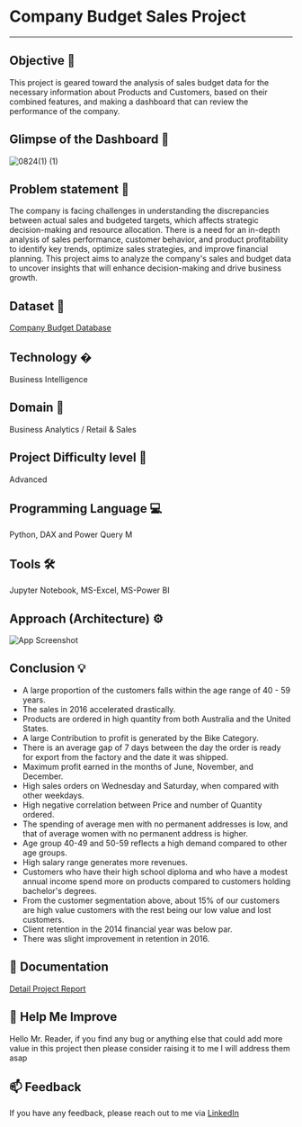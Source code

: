 # Company Budget Sales Project 
---
## Objective 🎯
This project is geared toward the analysis of sales budget data for the necessary information about Products and Customers, based on their combined features, and making a dashboard that can review the performance of the company.

## Glimpse of the Dashboard 🎥
![0824(1) (1)](https://github.com/user-attachments/assets/b0aa95ba-08f1-4e57-8507-d03cf5817966)


## Problem statement 📜
The company is facing challenges in understanding the discrepancies between actual sales and budgeted targets, which affects strategic decision-making and resource allocation. There is a need for an in-depth analysis of sales performance, customer behavior, and product profitability to identify key trends, optimize sales strategies, and improve financial planning. This project aims to analyze the company's sales and budget data to uncover insights that will enhance decision-making and drive business growth. 

## Dataset 📀
[Company Budget Database](https:.com)

## Technology �
Business Intelligence
## Domain 🛒
Business Analytics / Retail & Sales
## Project Difficulty level 🥇
Advanced
## Programming Language 💻
Python, DAX and Power Query M
## Tools 🛠
Jupyter Notebook, MS-Excel, MS-Power BI
## Approach (Architecture) ⚙

![App Screenshot](https://user-images.githubusercontent.com/69301816/188277362-3fe42c14-97a2-437e-bb96-4d0c812d0136.JPG)

## Conclusion 💡
- A large proportion of the customers falls within the age range of 40 - 59 years.
- The sales in 2016 accelerated drastically.
- Products are ordered in high quantity from both Australia and the United States.
- A large Contribution to profit is generated by the Bike Category.
- There is an average gap of 7 days between the day the order is ready for export from the factory and the date it was shipped.
- Maximum profit earned in the months of June, November, and December.
- High sales orders on Wednesday and Saturday, when compared with other weekdays.
- High negative correlation between Price and number of Quantity ordered.
- The spending of average men with no permanent addresses is low, and that of average women with no permanent address is higher.
- Age group 40-49 and 50-59 reflects a high demand compared to other age groups.
- High salary range generates more revenues.
- Customers who have their high school diploma and who have a modest annual income spend more on products compared to customers holding bachelor's degrees.
- From the customer segmentation above, about 15% of our customers are high value customers with the rest being our low value and lost customers.
- Client retention in the 2014 financial year was below par.
- There was slight improvement in retention in 2016.

## 📖 Documentation

[Detail Project Report](https://github.com/alokchoudhary05/Company-Budget-Sales-Project/blob/main/REPORT%20-%20BUDGET%20SALES%20ANALYSIS.pdf)

## 🎉 Help Me Improve
Hello Mr. Reader, if you find any bug or anything else that could add more value in this project then please consider raising it to me I will address them asap

## 📫 Feedback
If you have any feedback, please reach out to me via [LinkedIn](https://www.linkedin.com/in/alok-choudhary9341776554/)
